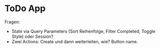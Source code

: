 # ToDo App

Fragen:

- State via Query Parameters (Sort Reihenfolge, Filter Completed, Toggle Style) oder Session?
- Zwei Actions: Create und dann weiterleiten, wie? Button name.